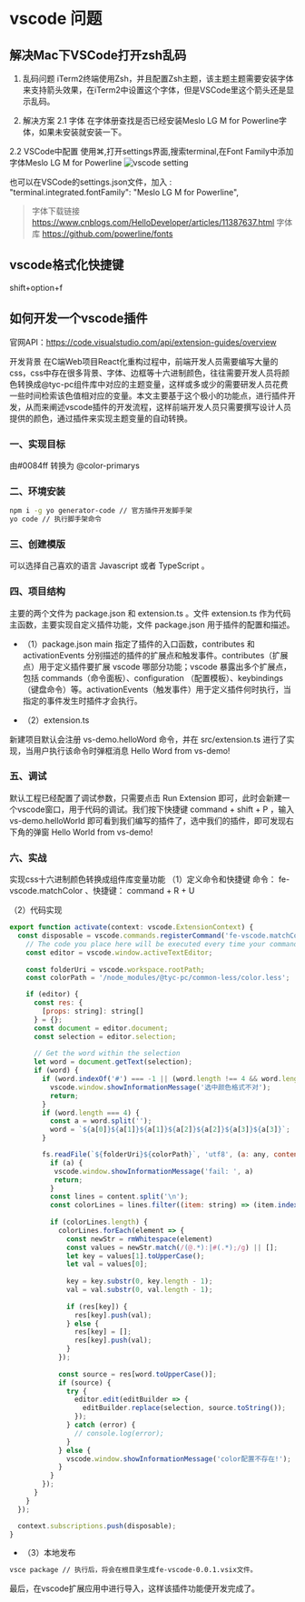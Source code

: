# vscode 问题
## 解决Mac下VSCode打开zsh乱码

1. 乱码问题
iTerm2终端使用Zsh，并且配置Zsh主题，该主题主题需要安装字体来支持箭头效果，在iTerm2中设置这个字体，但是VSCode里这个箭头还是显示乱码。

2. 解决方案
2.1 字体
在字体册查找是否已经安装Meslo LG M for Powerline字体，如果未安装就安装一下。

2.2 VSCode中配置
使用⌘,打开settings界面,搜索terminal,在Font Family中添加字体Meslo LG M for Powerline
![vscode setting](./images/vscode.png)

也可以在VSCode的settings.json文件，加入 : "terminal.integrated.fontFamily": "Meslo LG M for Powerline",

> 字体下载链接 https://www.cnblogs.com/HelloDeveloper/articles/11387637.html
> 字体库 https://github.com/powerline/fonts

## vscode格式化快捷键

shift+option+f


## 如何开发一个vscode插件
官网API：https://code.visualstudio.com/api/extension-guides/overview

开发背景
在C端Web项目React化重构过程中，前端开发人员需要编写大量的css，css中存在很多背景、字体、边框等十六进制颜色，往往需要开发人员将颜色转换成@tyc-pc组件库中对应的主题变量，这样或多或少的需要研发人员花费一些时间检索该色值相对应的变量。本文主要基于这个极小的功能点，进行插件开发，从而来阐述vscode插件的开发流程，这样前端开发人员只需要撰写设计人员提供的颜色，通过插件来实现主题变量的自动转换。
### 一、实现目标

由#0084ff 转换为 @color-primarys
### 二、环境安装
```bash
npm i -g yo generator-code // 官方插件开发脚手架
yo code // 执行脚手架命令
```

### 三、创建模版
可以选择自己喜欢的语言 Javascript 或者 TypeScript 。

### 四、项目结构
主要的两个文件为 package.json 和 extension.ts 。文件 extension.ts 作为代码主函数，主要实现自定义插件功能，文件 package.json 用于插件的配置和描述。

* （1）package.json
main 指定了插件的入口函数，contributes 和 activationEvents 分别描述的插件的扩展点和触发事件。contributes（扩展点）用于定义插件要扩展 vscode 哪部分功能；vscode 暴露出多个扩展点，包括 commands（命令面板）、configuration （配置模板）、keybindings（键盘命令）等。activationEvents（触发事件）用于定义插件何时执行，当指定的事件发生时插件才会执行。

* （2）extension.ts

新建项目默认会注册 vs-demo.helloWord 命令，并在 src/extension.ts 进行了实现，当用户执行该命令时弹框消息 Hello Word from vs-demo!
### 五、调试

默认工程已经配置了调试参数，只需要点击 Run Extension 即可，此时会新建一个vscode窗口，用于代码的调试。我们按下快捷键 command + shift + P ，输入 vs-demo.helloWorld 即可看到我们编写的插件了，选中我们的插件，即可发现右下角的弹窗 Hello World from vs-demo!


### 六、实战
实现css十六进制颜色转换成组件库变量功能
（1）定义命令和快捷键
命令： fe-vscode.matchColor 、快捷键： command + R + U 

（2）代码实现
```js
export function activate(context: vscode.ExtensionContext) {
  const disposable = vscode.commands.registerCommand('fe-vscode.matchColor', () => {
    // The code you place here will be executed every time your command is executed
    const editor = vscode.window.activeTextEditor;
  
    const folderUri = vscode.workspace.rootPath;
    const colorPath = '/node_modules/@tyc-pc/common-less/color.less';

    if (editor) {
      const res: {
        [props: string]: string[]
      } = {};
      const document = editor.document;
      const selection = editor.selection;
      
      // Get the word within the selection
      let word = document.getText(selection);
      if (word) {
        if (word.indexOf('#') === -1 || (word.length !== 4 && word.length !== 7)) {
          vscode.window.showInformationMessage('选中颜色格式不对');
          return;
        }
        if (word.length === 4) {
          const a = word.split('');
          word = `${a[0]}${a[1]}${a[1]}${a[2]}${a[2]}${a[3]}${a[3]}`;
        }

        fs.readFile(`${folderUri}${colorPath}`, 'utf8', (a: any, content: string) => { 
          if (a) { 
           vscode.window.showInformationMessage('fail: ', a) 
           return;
          }
          const lines = content.split('\n');
          const colorLines = lines.filter((item: string) => (item.indexOf('//') === -1 && item.indexOf('#') > -1)) || [];
    
          if (colorLines.length) {
            colorLines.forEach(element => {
              const newStr = rmWhitespace(element)
              const values = newStr.match(/(@.*):|#(.*);/g) || [];
              let key = values[1].toUpperCase();
              let val = values[0];
    
              key = key.substr(0, key.length - 1);  
              val = val.substr(0, val.length - 1);  
    
              if (res[key]) {
                res[key].push(val);
              } else {
                res[key] = [];
                res[key].push(val);
              }
            });
            
            const source = res[word.toUpperCase()];
            if (source) {
              try {       
                editor.edit(editBuilder => {
                  editBuilder.replace(selection, source.toString());
                });
              } catch (error) {
                // console.log(error);
              }
            } else {
              vscode.window.showInformationMessage('color配置不存在!');
            }
          }
        });
      }
    }
  });

  context.subscriptions.push(disposable);
}
```
* （3）本地发布
```bash
vsce package // 执行后，将会在根目录生成fe-vscode-0.0.1.vsix文件。
```

最后，在vscode扩展应用中进行导入，这样该插件功能便开发完成了。